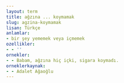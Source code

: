 ```yaml
---
layout: term
title: ağzına ... koymamak
slug: agzina-koymamak
lisan: Türkçe
anlamlar:
- bir şey yememek veya içmemek
ozellikler:
- - ''
ornekler:
- - Babam, ağzına hiç içki, sigara koymadı.
orneklerkaynak:
- - Adalet Ağaoğlu
---
```

